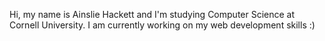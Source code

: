 Hi, my name is Ainslie Hackett and I'm studying Computer Science at Cornell University.
I am currently working on my web development skills :) 
